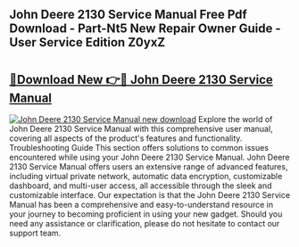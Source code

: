 ## John Deere 2130 Service Manual Free Pdf Download - Part-Nt5 New Repair Owner Guide - User Service Edition Z0yxZ

# <h2><a href="http://bc8896.oget.top/?id=John+Deere+2130+Service+Manual">🔗Download New 👉🔴 John Deere 2130 Service Manual</a></h2>

[![John Deere 2130 Service Manual new download](https://i.imgur.com/5g1atiW.png)](http://bc8896.oget.top/?id=John+Deere+2130+Service+Manual)
Explore the world of John Deere 2130 Service Manual with this comprehensive user manual, covering all aspects of the product's features and functionality. Troubleshooting Guide This section offers solutions to common issues encountered while using your John Deere 2130 Service Manual. John Deere 2130 Service Manual offers users an extensive range of advanced features, including virtual private network, automatic data encryption, customizable dashboard, and multi-user access, all accessible through the sleek and customizable interface. Our expectation is that the John Deere 2130 Service Manual has been a comprehensive and easy-to-understand resource in your journey to becoming proficient in using your new gadget. Should you need any assistance or clarification, please do not hesitate to contact our support team.
